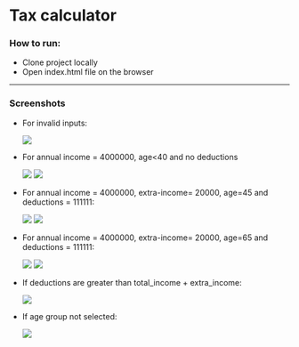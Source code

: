 <h1>Tax calculator</h1>

<h3>How to run:</h3>
<ul>
  <li>Clone project locally</li>
  <li>Open index.html file on the browser</li>
</ul>

<hr />
<h3>Screenshots</h3>
<ul>
  <li>
    <p>For invalid inputs:</p>
    <image src="./assets/Screenshots/Screenshot from 2024-04-11 23-55-11.png">
  </li>

  <li>
    <p>For annual income = 4000000, age<40 and no deductions</p>
      <image src="./assets/Screenshots/Screenshot from 2024-04-11 23-25-03.png">
      <image src="./assets/Screenshots/Screenshot from 2024-04-11 23-25-19.png">
  </li>

  <li>
    <p>For annual income = 4000000, extra-income= 20000, age=45 and deductions = 111111:</p>
      <image src="./assets/Screenshots/Screenshot from 2024-04-11 23-31-07.png">
      <image src="./assets/Screenshots/Screenshot from 2024-04-11 23-31-54.png">
  </li>

<li>
    <p>For annual income = 4000000, extra-income= 20000, age=65 and deductions = 111111: </p>
      <image src="./assets/Screenshots/Screenshot from 2024-04-11 23-32-01.png">
      <image src="./assets/Screenshots/Screenshot from 2024-04-11 23-32-12.png">
  </li>

  <li>
    <p>If deductions are greater than total_income + extra_income:</p>
      <image src="./assets/Screenshots/Screenshot from 2024-04-11 23-32-29.png">
  </li>

  <li>
    <p>If age group not selected: </p>
      <image src="./assets/Screenshots/Screenshot from 2024-04-11 23-33-08.png">
  </li>
</ul>

